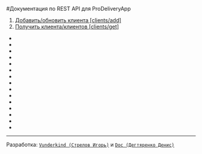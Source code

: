 #Документация по REST API для ProDeliveryApp

1. [Добавить/обновить клиента [clients/add]](add.md "clients/add")
2. [Получить клиента/клиентов [clients/get]](get.md "clients/get")
*
*
*
*
*
*
*
*
*
*  
*
*
*
*
*   
___________
Разработка: [`Vunderkind (Стрелов Игорь)`](https://github.com/VunderkindMedia) и [`Doc (Дегтяренко Денис)`](https://github.com/docokha)
